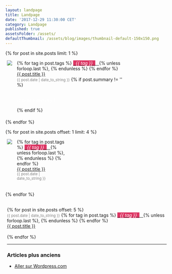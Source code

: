 ```yaml
---
layout: landpage
title: Landpage
date: '2017-12-29 11:30:00 CET'
category: Landpage
published: true
assetsFolder: /assets/
defaultThumbnail: /assets/blog/images/thumbnail-default-150x150.png
---
```


{% for post in site.posts limit: 1 %}

  <div style="margin-left:5px;float:left;">
    <a href="{{ post.url | relative_url  }}" ><img style="float:left;" src="{{ post.thumbnail | default: page.defaultThumbnail }}"> </a>
  </div>

  <div style="margin-left:15px;float:left;width:70%">
    {% for tag in post.tags %}
      <a href="/theme/index#{{ tag | slugify }}">
      <span style="background-color:#DD3664;color:white;font-style:italic;">&nbsp;&nbsp;{{ tag }}&nbsp;&nbsp;</span>&nbsp;&nbsp;
      </a>
      {% unless forloop.last %}, {% endunless %}
    {% endfor %}
    <br>
    <a href="{{ post.url | relative_url  }}">{{ post.title }}</a>
    <br>
    <small class="post-date" style="color:grey;">{{ post.date | date_to_string }}</small>
    {% if post.summary != '' %}
      <br><br>
      <p style="color:white;font-style:italic;">
      {{ post.summary }}
      </p>
    {% endif %}
  </div>

  <div style="clear: both;margin-bottom:20px;">
  </div>
{% endfor %}

{% for post in site.posts offset: 1 limit: 4 %}

  <div style="margin-left:5px;float:left;">
    <a href="{{ post.url | relative_url  }}" ><img style="float:left;" src="{{ post.thumbnail | default: page.defaultThumbnail }}"> </a>
  </div>

  <div style="margin-left:15px;float:left;width:150;height:150;">
    {% for tag in post.tags %}
      <a href="/theme/index#{{ tag | slugify }}">
      <span style="background-color:#DD3664;color:white;font-style:italic;">&nbsp;&nbsp;{{ tag }}&nbsp;&nbsp;</span>&nbsp;&nbsp;
      </a>
      {% unless forloop.last %}, {% endunless %}
    {% endfor %}
    <br>
    <a href="{{ post.url | relative_url  }}">{{ post.title }}</a>
    <br>
    <small class="post-date" style="color:grey;">{{ post.date | date_to_string }}</small>
  </div>

  <div style="clear: left;">
  </div>

{% endfor %}

<div style="clear: both;">
</div>


<div style="margin-left:5px;margin-bottom:20px;">
<br>
{% for post in site.posts offset: 5 %}
  <div>
    <small class="post-date" style="color:grey;">{{ post.date | date_to_string }}</small>
    {% for tag in post.tags %}
      <a href="/theme/index#{{ tag | slugify }}">
      <span style="background-color:#DD3664;color:white;font-style:italic;">&nbsp;&nbsp;{{ tag }}&nbsp;&nbsp;</span>&nbsp;&nbsp;
      </a>
      {% unless forloop.last %}, {% endunless %}
    {% endfor %}
    <br>
    <a href="{{ post.url | relative_url  }}">{{ post.title }}</a>
      </div>
  <br>
{% endfor %}
<hr>
</div>

<div style="margin-left:5px;margin-bottom:20px;">
  <h3>Articles plus anciens</h3>
  <ul>
    <li>
      <a href="https://cfalguiere.wordpress.com/"> Aller sur Wordpress.com</a>
    </li>
  </ul>
</div>

